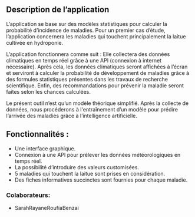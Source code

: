 ## Description de l’application
L’application se base sur des modèles statistiques pour calculer la probabilité d’incidence de maladies. Pour un premier cas d’étude, l’application concernera les maladies qui touchent principalement la laitue cultivée en hydroponie.

L’application fonctionnera comme suit :
Elle collectera des données climatiques en temps réel grâce à une API (connexion à internet
nécessaire). Après cela, les données climatiques seront affichées à l’écran et serviront à
calculer la probabilité de développement de maladies grâce à des formules statistiques
présentes dans les travaux de recherche scientifique. Enfin, des recommandations pour
prévenir la maladie seront faites selon les chances calculées.




Le présent outil n’est qu’un modèle théorique simplifié. Après la collecte de données, nous procéderons à l'entraînement d’un modèle pour prédire l’arrivée des maladies grâce à l’intelligence artificielle.
## Fonctionnalités :
- Une interface graphique.
- Connexion à une API pour prélever les données météorologiques en temps réel.
- La possibilité d’introduire des valeurs customisées.
- 5 maladies qui touchent la laitue sont prises en considération.
- Des fiches informatives succinctes sont fournies pour chaque maladie.


### Colaborateurs:
- SarahRayaneRoufiaBenzai
